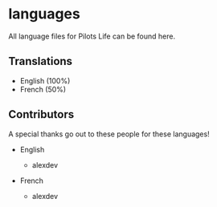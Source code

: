 # languages
All language files for Pilots Life can be found here.

## Translations
- English (100%)
- French (50%)

## Contributors
A special thanks go out to these people for these languages!

- English
	- alexdev

- French
	- alexdev